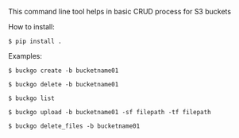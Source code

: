 This command line tool helps in basic CRUD process for S3 buckets

How to install:

```$ pip install .```

Examples:

```$ buckgo create -b bucketname01```

```$ buckgo delete -b bucketname01```

```$ buckgo list```

```$ buckgo upload -b bucketname01 -sf filepath -tf filepath```

```$ buckgo delete_files -b bucketname01```